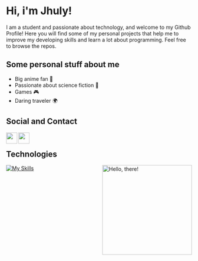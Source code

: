 </a>
<h1>Hi, i'm Jhuly!</h1>
<p>I am a student and passionate about technology, and welcome to my Github Profile! Here you will find some of my personal projects that help me to improve my developing skills and learn a lot about programming. Feel free to browse the repos.</p>
<h2>Some personal stuff about me</h2>
<ul>
<li>Big anime fan 🍥</li>
<li>Passionate about science fiction 🚀</li>
<li>Games 🎮</li>
<li>Daring traveler 🌍</li>
</ul>
<h2>Social and Contact</h2>
<div dir="auto">
  <a href="https://www.linkedin.com/in/jhuly-bastos-1b7b821bb/" rel="nofollow">
   <img align="left" width="30px" src="https://camo.githubusercontent.com/8c1db02479b960ea565b434221fb3e57c8ad514b7e37bb20bd9ab34f7312f9ff/68747470733a2f2f63646e2e776f726c64766563746f726c6f676f2e636f6d2f6c6f676f732f6c696e6b6564696e2d69636f6e2d322e737667" data-canonical-src="https://cdn.worldvectorlogo.com/logos/linkedin-icon-2.svg" style="max-width: 100%;">
  </a>
  <a href="https://www.instagram.com/jhulybastoss/" rel="nofollow">
   <img align="left" width="30px" src="https://camo.githubusercontent.com/1a4acd4384b5add8d3ae077447cc1f350986e2de8d23009e552d238da48e7c9f/68747470733a2f2f75706c6f61642e77696b696d656469612e6f72672f77696b6970656469612f636f6d6d6f6e732f392f39362f496e7374616772616d2e737667" data-canonical-src="https://upload.wikimedia.org/wikipedia/commons/9/96/Instagram.svg" style="max-width: 100%;">
  </a>
 </div>
 <br/>
<h2>Technologies</h2>
<a href="https://skillicons.dev" rel="nofollow"><img src="https://skillicons.dev/icons?i=git,figma,nextjs,react,tailwind,html,css,js,ts,nodejs,py," alt="My Skills" style="max-width: 100%;"></a>
<a href="#" data-target="animated-image.originalLink">
<img src="https://camo.githubusercontent.com/5e26843ba5c85209d3831c6ccbb66aa8432a0fd63ecb99035df7ff28cd4b362b/68747470733a2f2f6d65646961312e74656e6f722e636f6d2f696d616765732f61376264366239343433306331653636313438643538303230396533373763352f74656e6f722e6769663f6974656d69643d35303433313038" title="hello" height="243" align="right" alt="Hello, there!" data-canonical-src="https://media1.tenor.com/images/a7bd6b94430c1e66148d580209e377c5/tenor.gif?itemid=5043108" style="max-width: 100%; display: inline-block;" data-target="animated-image.originalImage">


